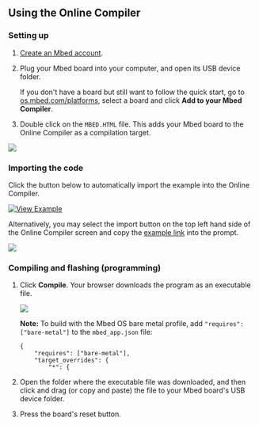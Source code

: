 <h2 id="quick-start-online">Using the Online Compiler</h2>

### Setting up

1. [Create an Mbed account](https://os.mbed.com/account/signup/).
1. Plug your Mbed board into your computer, and open its USB device folder.

    If you don't have a board but still want to follow the quick start, go to [os.mbed.com/platforms](http://os.mbed.com/platforms), select a board and click **Add to your Mbed Compiler**.

1. Double click on the `MBED.HTML` file. This adds your Mbed board to the Online Compiler as a compilation target.

<span class="images">![](https://s3-us-west-2.amazonaws.com/mbed-os-docs-images/add_to_compiler.png)</span>

### Importing the code

Click the button below to automatically import the example into the Online Compiler.

[![View Example](https://www.mbed.com/embed/?url=https://github.com/ARMmbed/mbed-os-example-blinky)](https://github.com/ARMmbed/mbed-os-example-blinky/blob/master/main.cpp)

Alternatively, you may select the import button on the top left hand side of the Online Compiler screen and copy the [example link](https://github.com/ARMmbed/mbed-os-example-blinky) into the prompt.

<span class="images">![](https://s3-us-west-2.amazonaws.com/mbed-os-docs-images/import_program.png)</span>

### Compiling and flashing (programming)

1. Click **Compile**. Your browser downloads the program as an executable file.

    <span class="images">![](https://s3-us-west-2.amazonaws.com/mbed-os-docs-images/online_compile_button.png)</span>

    <span class="notes">**Note:** To build with the Mbed OS bare metal profile, add `"requires": ["bare-metal"]` to the `mbed_app.json` file:<br>
    ```NOCI
    {
        "requires": ["bare-metal"],
        "target_overrides": {
            "*": {
    ```
    </span>

1. Open the folder where the executable file was downloaded, and then click and drag (or copy and paste) the file to your Mbed board's USB device folder.

1. Press the board's reset button.
